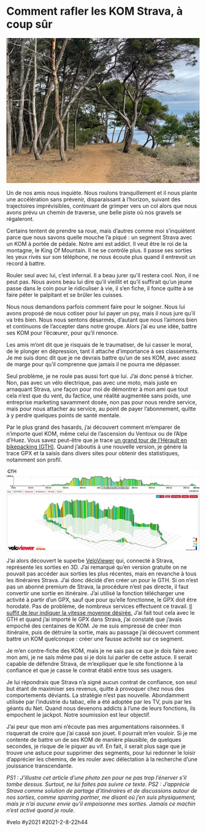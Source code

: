# Comment rafler les KOM Strava, à coup sûr

![Un peu de zen](_i/IMG_7595.webp)

Un de nos amis nous inquiète. Nous roulons tranquillement et il nous plante une accélération sans prévenir, disparaissant à l’horizon, suivant des trajectoires imprévisibles, continuant de grimper vers un col alors que nous avons prévu un chemin de traverse, une belle piste où nos gravels se régaleront.

Certains tentent de prendre sa roue, mais d’autres comme moi s’inquiètent parce que nous savons quelle mouche l’a piqué : un segment Strava avec un KOM à portée de pédale. Notre ami est addict. Il veut être le roi de la montagne, le King Of Mountain. Il ne se contrôle plus. Il passe ses sorties les yeux rivés sur son téléphone, ne nous écoute plus quand il entrevoit un record à battre.

Rouler seul avec lui, c’est infernal. Il a beau jurer qu’il restera cool. Non, il ne peut pas. Nous avons beau lui dire qu’il vieillit et qu’il suffirait qu’un jeune passe dans le coin pour le ridiculiser à vie, il s’en fiche, il fonce quitte à se faire péter le palpitant et se brûler les cuisses.

Nous nous demandons parfois comment faire pour le soigner. Nous lui avons proposé de nous cotiser pour lui payer un psy, mais il nous jure qu’il va très bien. Nous nous sentons désarmés, d’autant que nous l’aimons bien et continuons de l’accepter dans notre groupe. Alors j’ai eu une idée, battre ses KOM pour l’écœurer, pour qu’il renonce.

Les amis m’ont dit que je risquais de le traumatiser, de lui casser le moral, de le plonger en dépression, tant il attache d’importance à ses classements. Je me suis donc dit que je ne devrais battre qu’un de ses KOM, avec assez de marge pour qu’il comprenne que jamais il ne pourra me dépasser.

Seul problème, je ne roule pas aussi fort que lui. J’ai donc pensé à tricher. Non, pas avec un vélo électrique, pas avec une moto, mais juste en arnaquant Strava, une façon pour moi de démontrer à mon ami que tout cela n’est que du vent, du factice, une réalité augmentée sans poids, une entreprise marketing savamment dosée, non pas pour nous rendre service, mais pour nous attacher au service, au point de payer l’abonnement, quitte à y perdre quelques points de santé mentale.

Par le plus grand des hasards, j’ai découvert comment m’emparer de n’importe quel KOM, même celui de l’ascension du Ventoux ou de l’Alpe d’Huez. Vous savez peut-être que je trace [un grand tour de l’Hérault en bikepacking (GTH)](../../page/gth). Quand j’aboutis à une nouvelle version, je génère la trace GPX et la saisis dans divers sites pour obtenir des statistiques, notamment son profil.

![Profil GTH](_i/veloviewer.webp)

J’ai alors découvert le superbe [VeloViewer](https://veloviewer.com/) qui, connecté à Strava, représente les sorties en 3D. J’ai remarqué qu’en version gratuite on ne pouvait pas accéder aux sorties les plus récentes, mais en revanche à tous les itinéraires Strava. J’ai donc décidé d’en créer un pour le GTH. Si on n’est pas un abonné premium de Strava, la procédure n’est pas directe, il faut convertir une sortie en itinéraire. J’ai utilisé la fonction télécharger une activité à partir d’un GPX, sauf que pour qu’elle fonctionne, le GPX doit être horodaté. Pas de problème, de nombreux services effectuent ce travail. [Il suffit de leur indiquer la vitesse moyenne désirée.](https://gotoes.org/strava/Add_Timestamps_To_GPX.php) J’ai fait tout cela avec le GTH et quand j’ai importé le GPX dans Strava, j’ai constaté que j’avais empoché des centaines de KOM. Je me suis empressé de créer mon itinéraire, puis de détruire la sortie, mais au passage j’ai découvert comment battre un KOM quelconque : créer une fausse activité sur ce segment.

Je m’en contre-fiche des KOM, mais je ne sais pas ce que je dois faire avec mon ami, je ne sais même pas si je dois lui parler de cette astuce. Il serait capable de défendre Strava, de m’expliquer que le site fonctionne à la confiance et que je casse le contrat établi entre tous ses usagers.

Je lui répondrais que Strava n’a signé aucun contrat de confiance, son seul but étant de maximiser ses revenus, quitte à provoquer chez nous des comportements déviants. La stratégie n’est pas nouvelle. Abondamment utilisée par l’industrie du tabac, elle a été adoptée par les TV, puis par les géants du Net. Quand nous devenons addicts à l’une de leurs fonctions, ils empochent le jackpot. Notre soumission est leur objectif.

J’ai peur que mon ami n’écoute pas mes argumentations raisonnées. Il risquerait de croire que j’ai cassé son jouet. Il pourrait m’en vouloir. Si je me contente de battre un de ses KOM de manière plausible, de quelques secondes, je risque de le piquer au vif. En fait, il serait plus sage que je trouve une astuce pour supprimer des segments, pour lui redonner le loisir d’apprécier les chemins, de les rouler avec délectation à la recherche d’une jouissance transcendante.

*PS1 : J’illustre cet article d’une photo zen pour ne pas trop l’énerver s’il tombe dessus. Surtout, ne lui faites pas suivre ce texte.*
*PS2 : J’apprécie Strava comme solution de partage d’itinéraires et de discussions autour de nos sorties, comme sparring partner, me disant où j’en suis physiquement, mais je n’ai aucune envie qu’il empoisonne mes sorties. Jamais ce machin n’est activé quand je roule.*

#velo #y2021 #2021-2-8-22h44
